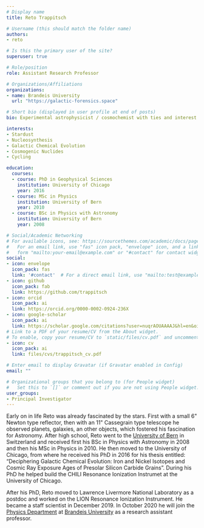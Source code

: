 ```yaml
---
# Display name
title: Reto Trappitsch

# Username (this should match the folder name)
authors:
- reto

# Is this the primary user of the site?
superuser: true

# Role/position
role: Assistant Research Professor

# Organizations/Affiliations
organizations:
- name: Brandeis University
  url: "https://galactic-forensics.space"

# Short bio (displayed in user profile at end of posts)
bio: Experimental astrophysicist / cosmochemist with ties and interest in code development and numerical modeling.

interests:
- Stardust
- Nucleosynthesis
- Galactic Chemical Evolution
- Cosmogenic Nuclides
- Cycling

education:
  courses:
  - course: PhD in Geophysical Sciences
    institution: University of Chicago
    year: 2016
  - course: MSc in Physics
    institution: University of Bern
    year: 2010
  - course: BSc in Physics with Astronomy
    institution: University of Bern
    year: 2008

# Social/Academic Networking
# For available icons, see: https://sourcethemes.com/academic/docs/page-builder/#icons
#   For an email link, use "fas" icon pack, "envelope" icon, and a link in the
#   form "mailto:your-email@example.com" or "#contact" for contact widget.
social:
- icon: envelope
  icon_pack: fas
  link: '#contact'  # For a direct email link, use "mailto:test@example.org".
- icon: github
  icon_pack: fab
  link: https://github.com/trappitsch
- icon: orcid
  icon_pack: ai
  link: https://orcid.org/0000-0002-0924-236X
- icon: google-scholar
  icon_pack: ai
  link: https://scholar.google.com/citations?user=nuqrAOUAAAAJ&hl=en&oi=ao
# Link to a PDF of your resume/CV from the About widget.
# To enable, copy your resume/CV to `static/files/cv.pdf` and uncomment the lines below.
- icon: cv
  icon_pack: ai
  link: files/cvs/trappitsch_cv.pdf

# Enter email to display Gravatar (if Gravatar enabled in Config)
email: ""

# Organizational groups that you belong to (for People widget)
#   Set this to `[]` or comment out if you are not using People widget.
user_groups:
- Principal Investigator
---
```


Early on in life Reto was already fascinated by the stars. First with a small 6" Newton type reflector,
then with an 11" Cassegrain type telescope he observed planets, galaxies, an other objects, which fostered his fascination for
Astronomy. After high school, Reto went to the <a href="https://www.unibe.ch" target="_blank">University of Bern</a>
in Switzerland and received first his BSc in Physics with Astronomy in 2008 and then his 
MSc in Physics in 2010. He then moved to the University of Chicago, from where he received his PhD
in 2016 for his thesis entitled: “Deciphering Galactic Chemical Evolution: Iron and Nickel Isotopes 
and Cosmic Ray Exposure Ages of Presolar Silicon Carbide Grains”. During his PhD he helped build the
CHILI Resonance Ionization Instrumet at the University of Chicago. 

After his PhD, Reto moved to Lawrence Livermore National Laboratory as a postdoc and worked
on the LION Resonance Ionization Instrument. He became a staff scientist in December 2019.
In October 2020 he will join the <a href="https://www.brandeis.edu/physics/index.html" target="_blank">Physics Department</a>
at <a href="https://www.brandeis.edu" target="_blank">Brandeis University</a> as a research assistant professor.

